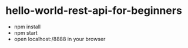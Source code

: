 # hello-world-rest-api-for-beginners


- npm install
- npm start
- open localhost:/8888 in your browser

